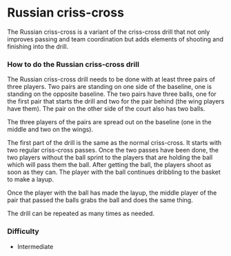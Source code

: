 
# Russian criss-cross

The Russian criss-cross is a variant of the criss-cross drill that not only improves passing and team coordination but adds elements of shooting and finishing into the drill.

### How to do the Russian criss-cross drill

The Russian criss-cross drill needs to be done with at least three pairs of three players. Two pairs are standing on one side of the baseline, one is standing on the opposite baseline. The two pairs have three balls, one for the first pair that starts the drill and two for the pair behind (the wing players have them). The pair on the other side of the court also has two balls.

The three players of the pairs are spread out on the baseline (one in the middle and two on the wings).

The first part of the drill is the same as the normal criss-cross. It starts with two regular criss-cross passes. Once the two passes have been done, the two players without the ball sprint to the players that are holding the ball which will pass them the ball. After getting the ball, the players shoot as soon as they can. The player with the ball continues dribbling to the basket to make a layup.

Once the player with the ball has made the layup, the middle player of the pair that passed the balls grabs the ball and does the same thing.

The drill can be repeated as many times as needed.

### Difficulty
- Intermediate
<!--stackedit_data:
eyJoaXN0b3J5IjpbMjExNjM1OTc4NF19
-->